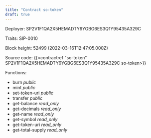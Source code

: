 ```yaml
---
title: "Contract so-token"
draft: true
---
```

Deployer: SP2V1F1QA2X5HEMADTY9YGBG6ES3Q1Y95435A329C

Traits:
 SIP-0010



Block height: 52499 (2022-03-16T12:47:05.000Z)

Source code: {{<contractref "so-token" SP2V1F1QA2X5HEMADTY9YGBG6ES3Q1Y95435A329C so-token>}}

Functions:

* burn _public_
* mint _public_
* set-token-uri _public_
* transfer _public_
* get-balance _read_only_
* get-decimals _read_only_
* get-name _read_only_
* get-symbol _read_only_
* get-token-uri _read_only_
* get-total-supply _read_only_
